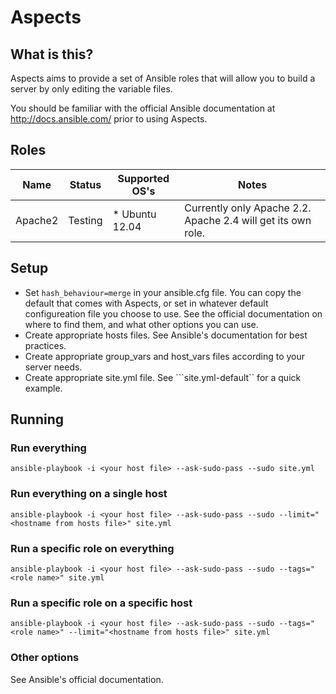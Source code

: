 # Aspects

## What is this?
Aspects aims to provide a set of Ansible roles that will allow you to build a server by only editing the variable files.

You should be familiar with the official Ansible documentation at http://docs.ansible.com/ prior to using Aspects.

## Roles
Name | Status | Supported OS's | Notes
-----|--------|----------------|------
Apache2 | Testing | * Ubuntu 12.04 | Currently only Apache 2.2. Apache 2.4 will get its own role.

## Setup
* Set ```hash_behaviour=merge``` in your ansible.cfg file. You can copy the default that comes with Aspects, or set in whatever default configureation file you choose to use. See the official documentation on where to find them, and what other options you can use.
* Create appropriate hosts files. See Ansible's documentation for best practices.
* Create appropriate group_vars and host_vars files according to your server needs.
* Create appropriate site.yml file. See ```site.yml-default`` for a quick example.

## Running
### Run everything
```ansible-playbook -i <your host file> --ask-sudo-pass --sudo site.yml```
### Run everything on a single host
```ansible-playbook -i <your host file> --ask-sudo-pass --sudo --limit="<hostname from hosts file>" site.yml```
### Run a specific role on everything
```ansible-playbook -i <your host file> --ask-sudo-pass --sudo --tags="<role name>" site.yml```
### Run a specific role on a specific host
```ansible-playbook -i <your host file> --ask-sudo-pass --sudo --tags="<role name>" --limit="<hostname from hosts file>" site.yml```
### Other options
See Ansible's official documentation.
  


